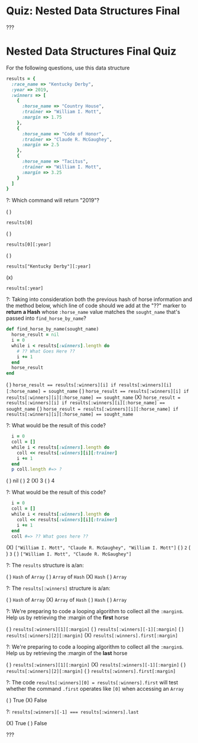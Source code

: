 # Quiz: Nested Data Structures Final

???

# Nested Data Structures Final Quiz

For the following questions, use this data structure

```ruby
results = {
  :race_name => "Kentucky Derby",
  :year => 2019,
  :winners => [
    {
      :horse_name => "Country House",
      :trainer => "William I. Mott",
      :margin => 1.75
    },
    {
      :horse_name => "Code of Honor",
      :trainer => "Claude R. McGaughey",
      :margin => 2.5
    },
    {
      :horse_name => "Tacitus",
      :trainer => "William I. Mott",
      :margin => 3.25
    }
  ]
}
```

?: Which command will return "2019"?

( ) 
```
results[0]
``` 
( ) 
```
results[0][:year]
``` 
( ) 
```
results["Kentucky Derby"][:year]
``` 
(x) 
```
results[:year]
```

?: Taking into consideration both the previous hash of horse information 
and the method below, which line of code should we add at the "??" marker to **return a Hash** whose
`:horse_name` value matches the `sought_name` that's passed into
`find_horse_by_name`?

```ruby
def find_horse_by_name(sought_name)
  horse_result = nil
  i = 0
  while i < results[:winners].length do
    # ?? What Goes Here ??
    i += 1
  end
  horse_result
end
```

( ) `horse_result == results[:winners][i] if results[:winners][i][:horse_name] = sought_name` ( ) `horse_result == results[:winners][i] if results[:winners][i][:horse_name] == sought_name` (X) `horse_result = results[:winners][i] if results[:winners][i][:horse_name] == sought_name` ( ) `horse_result = results[:winners][i][:horse_name] if results[:winners][i][:horse_name] == sought_name`

?: What would be the result of this code?

```ruby
  i = 0
  coll = []
  while i < results[:winners].length do
    coll << results[:winners][i][:trainer]
    i += 1
  end
  p coll.length #=> ?
```

( ) nil ( ) 2 (X) 3 ( ) 4

?: What would be the result of this code?

```ruby
  i = 0
  coll = []
  while i < results[:winners].length do
    coll << results[:winners][i][:trainer]
    i += 1
  end
  coll #=> ?? What goes here ??
```

(X) `["William I. Mott", "Claude R. McGaughey", "William I. Mott"]` ( ) `2` ( ) `3` ( ) `["William I. Mott", "Claude R. McGaughey"]`

?: The `results` structure is a/an:

( ) `Hash` of `Array` ( ) `Array` of `Hash` (X) `Hash` ( ) `Array`

?: The `results[:winners]` structure is a/an:

( ) `Hash` of `Array` (X) `Array` of `Hash` ( ) `Hash` ( ) `Array`

?: We're preparing to code a looping algorithm to collect all the `:margin`s.
   Help us by retrieving the :margin of the **first** horse

( ) `results[:winners][1][:margin]` ( ) `results[:winners][-1][:margin]` ( ) `results[:winners][2][:margin]` (X) `results[:winners].first[:margin]`

?: We're preparing to code a looping algorithm to collect all the `:margin`s.
Help us by retrieving the :margin of the **last** horse

( ) `results[:winners][1][:margin]` (X) `results[:winners][-1][:margin]` ( ) `results[:winners][2][:margin]` ( ) `results[:winners].first[:margin]`

?: The code `results[:winners][0] = results[:winners].first`  will test whether
the command `.first` operates like `[0]` when accessing an `Array`

( ) True (X) False

?: `results[:winners][-1] === results[:winners].last`

(X) True ( ) False

???
